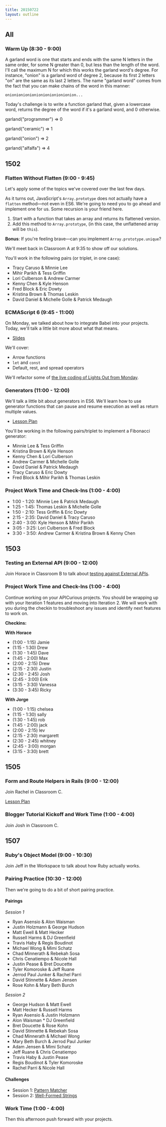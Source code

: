 ```yaml
---
title: 20150722
layout: outline
---
```


## All

### Warm Up (8:30 - 9:00)

A garland word is one that starts and ends with the same N letters in the same order,
for some N greater than 0, but less than the length of the word. I'll call the maximum N for
which this works the garland word's degree. For instance, "onion" is a garland word of degree
2, because its first 2 letters "on" are the same as its last 2 letters. The name "garland
word" comes from the fact that you can make chains of the word in this manner:

`onionionionionionionionionionion...`

Today's challenge is to write a function garland that, given a lowercase word, returns the
degree of the word if it's a garland word, and 0 otherwise.


garland("programmer") => 0

garland("ceramic") => 1

garland("onion") => 2

garland("alfalfa") => 4


## 1502

### Flatten Without Flatten (9:00 - 9:45)

Let's apply some of the topics we've covered over the last few days.

As it turns out, JavaScript's `Array.prototype` does not actually have a `flatten` method—not even in ES6. We're going to need you to go ahead and implement one for us. Some recursion is your friend here.

1. Start with a function that takes an array and returns its flattened version.
2. Add this method to `Array.prototype`, (in this case, the unflattened array will be `this`).

**Bonus**: If you're feeling brave—can you implement `Array.prototype.unique`?

We'll meet back in Classroom A at 9:35 to show off our solutions.

You'll work in the following pairs (or triplet, in one case):

* Tracy Caruso & Minnie Lee
* Mihir Parikh & Tess Griffin
* Lori Culberson & Andrew Carmer
* Kenny Chen & Kyle Henson
* Fred Block & Eric Dowty
* Kristina Brown & Thomas Leskin
* David Daniel & Michelle Golle & Patrick Medaugh

### ECMAScript 6 (9:45 - 11:00)

On Monday, we talked about how to integrate Babel into your projects. Today, we'll talk a little bit more about what that means.

* [Slides](https://www.icloud.com/keynote/AwBWCAESEFoVLpRtDJo8Kk3piV5sbNkaKlAg9v2X5wje5AErTxU8hnZ5ILmhI-KWx48mqZPuAQnFUd-t7QX4SlH6BwMCUCAQEEIBTGfYPXd1HM1uffj9AhZhDBm7G1jlzf7vSyOtECr64o#ES6_for_Turing_Students)

We'll cover:

* Arrow functions
* `let` and `const`
* Default, rest, and spread operators

We'll refactor some of [the live coding of Lights Out from Monday](https://github.com/turingschool-examples/lights-out).

### Generators (11:00 - 12:00)

We'll talk a little bit about generators in ES6. We'll learn how to use generator functions that can pause and resume execution as well as return multiple values.

* [Lesson Plan](https://github.com/turingschool/lesson_plans/blob/master/ruby_04-apis_and_scalability/functions_in_javascript.md#generators)

You'll be working in the following pairs/triplet to implement a Fibonacci generator:

* Minnie Lee & Tess Griffin
* Kristina Brown & Kyle Henson
* Kenny Chen & Lori Culberson
* Andrew Carmer & Michelle Golle
* David Daniel & Patrick Medaugh
* Tracy Caruso & Eric Dowty
* Fred Block & Mihir Parikh & Thomas Leskin

### Project Work Time and Check-Ins (1:00 - 4:00)

* 1:00 - 1:20: Minnie Lee & Patrick Medaugh
* 1:25 - 1:45: Thomas Leskin & Michelle Golle
* 1:50 - 2:10: Tess Griffin & Eric Dowty
* 2:15 - 2:35: David Daniel & Tracy Caruso
* 2:40 - 3:00: Kyle Henson & Mihir Parikh
* 3:05 - 3:25: Lori Culberson & Fred Block
* 3:30 - 3:50: Andrew Carmer & Kristina Brown & Kenny Chen

## 1503

### Testing an External API (9:00 - 12:00)

Join Horace in Classroom B to talk about [testing against
External APIs](https://github.com/turingschool/lesson_plans/blob/master/ruby_04-apis_and_scalability/mocking_apis_v2.markdown).

### Project Work Time and Check-Ins (1:00 - 4:00)

Continue working on your APICurious projects. You should be wrapping up
with your Iteration 1 features and moving into Iteration 2. We will work
with you during the checkin to troubleshoot any issues and identify next features
to work on.

__Checkins:__

__With Horace__

* (1:00 - 1:15) Jamie
* (1:15 - 1:30) Drew
* (1:30 - 1:45) Dave
* (1:45 - 2:00) Max
* (2:00 - 2:15) Drew
* (2:15 - 2:30) Justin
* (2:30 - 2:45) Josh
* (2:45 - 3:00) Erik
* (3:15 - 3:30) Vanessa
* (3:30 - 3:45) Ricky

__With Jorge__

* (1:00 - 1:15) chelsea
* (1:15 - 1:30) sally
* (1:30 - 1:45) rob
* (1:45 - 2:00) jack
* (2:00 - 2:15) lev
* (2:15 - 2:30) margarett
* (2:30 - 2:45) whitney
* (2:45 - 3:00) morgan
* (3:15 - 3:30) brett

## 1505

### Form and Route Helpers in Rails (9:00 - 12:00)

Join Rachel in Classroom C.

[Lesson Plan](https://github.com/turingschool/lesson_plans/blob/master/ruby_02-web_applications_with_ruby/forms_and_route_helpers_in_rails.markdown)

### Blogger Tutorial Kickoff and Work Time (1:00 - 4:00)

Join Josh in Classroom C.

## 1507

### Ruby's Object Model (9:00 - 10:30)

Join Jeff in the Workspace to talk about how Ruby actually works.

### Pairing Practice (10:30 - 12:00)

Then we're going to do a bit of short pairing practice.

#### Pairings

*Session 1*

* Ryan Asensio & Alon Waisman
* Justin Holzmann & George Hudson
* Matt Ewell & Matt Hecker
* Russell Harms & DJ Greenfield
* Travis Haby & Regis Boudinot
* Michael Wong & Mimi Schatz
* Chad Minnerath & Rebekah Sosa
* Chris Cenatiempo & Nicole Hall
* Justin Pease & Bret Doucette
* Tyler Komoroske & Jeff Ruane
* Jerrod Paul Junker & Rachel Parri
* David Stinnette & Adam Jensen
* Rose Kohn & Mary Beth Burch

*Session 2*

* George Hudson & Matt Ewell
* Matt Hecker & Russell Harms
* Ryan Asensio & Justin Holzmann
* Alon Waisman * DJ Greenfield
* Bret Doucette & Rose Kohn
* David Stinnette & Rebekah Sosa
* Chad Minnerath & Michael Wong
* Mary Beth Burch & Jerrod Paul Junker
* Adam Jensen & Mimi Schatz
* Jeff Ruane & Chris Cenatiempo
* Travis Haby & Justin Pease
* Regis Boudinot & Tyler Komoroske
* Rachel Parri & Nicole Hall

#### Challenges

* Session 1: [Pattern Matcher](https://github.com/turingschool/challenges/blob/master/pattern_generator.markdown)
* Session 2: [Well-Formed Strings](https://github.com/turingschool/challenges/blob/master/well_formed_strings.markdown)

### Work Time (1:00 - 4:00)

Then this afternoon push forward with your projects.
